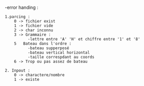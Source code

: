 

-error handing :
    
    1.parcing :
        0 -> fichier exist
        1 -> fichier vide
        2 -> char inconnu
        3 -> Grammaire :
              -lettre entre 'A' 'H' et chiffre entre '1' et '8'
        5   Bateau dans l'ordre :
              -bateau supperposé
              -bateau vertical horizontal
              -taille correspdant au coords
        6 -> Trop ou pas assez de bateau

    2. Inpout :
        0 -> charactere/nombre
        1 -> existe

